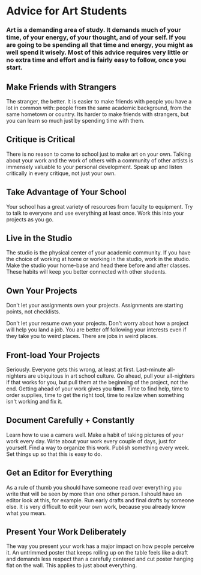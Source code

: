 # Advice for Art Students

### Art is a demanding area of study. It demands much of your time, of your energy, of your thought, and of your self. If you are going to be spending all that time and energy, you might as well spend it wisely. Most of this advice requires very little or no extra time and effort and is fairly easy to follow, once you start.

## Make Friends with Strangers
The stranger, the better. It is easier to make friends with people you have a lot in common with: people from the same academic background, from the same hometown or country. Its harder to make friends with strangers, but you can learn so much just by spending time with them.

## Critique is Critical
There is no reason to come to school just to make art on your own. Talking about your work and the work of others with a community of other artists is immensely valuable to your personal development. Speak up and listen critically in every critique, not just your own.

## Take Advantage of Your School
Your school has a great variety of resources from faculty to equipment. Try to talk to everyone and use everything at least once. Work this into your projects as you go.

## Live in the Studio
The studio is the physical center of your academic community. If you have the choice of working at home or working in the studio, work in the studio. Make the studio your home-base and head there before and after classes. These habits will keep you better connected with other students.  

## Own Your Projects
Don't let your assignments own your projects. Assignments are starting points, not checklists.

Don't let your resume own your projects. Don't worry about how a project will help you land a job. You are better off following your interests even if they take you to weird places. There are jobs in weird places.

## Front-load Your Projects
Seriously. Everyone gets this wrong, at least at first. Last-minute all-nighters are ubiquitous in art school culture. Go ahead, pull your all-nighters if that works for you, but pull them at the beginning of the project, not the end. Getting ahead of your work gives you **time**. Time to find help, time to order supplies, time to get the right tool, time to realize when something isn't working and fix it.

## Document Carefully + Constantly
Learn how to use a camera well. Make a habit of taking pictures of your work every day. Write about your work every couple of days, just for yourself. Find a way to organize this work. Publish something every week. Set things up so that this is easy to do.

## Get an Editor for Everything
As a rule of thumb you should have someone read over everything you write that will be seen by more than one other person. I should have an editor look at this, for example. Run early drafts and final drafts by someone else. It is very difficult to edit your own work, because you already know what you mean.

## Present Your Work Deliberately
The way you present your work has a major impact on how people perceive it. An untrimmed poster that keeps rolling up on the table feels like a draft and demands less respect than a carefully centered and cut poster hanging flat on the wall. This applies to just about everything.
